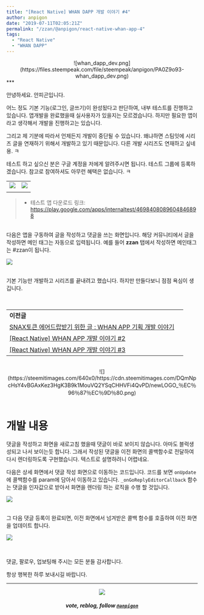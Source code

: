 ```yaml
---
title: "[React Native] WHAN DAPP 개발 이야기 #4"
author: anpigon
date: "2019-07-11T02:05:21Z"
permalink: "/zzan/@anpigon/react-native-whan-app-4"
tags:
  - "React Native"
  - "WHAN DAPP"
---
```

<center>![whan_dapp_dev.png](https://files.steempeak.com/file/steempeak/anpigon/PA0Z9o93-whan_dapp_dev.png)</center>
***

안녕하세요. 안피곤입니다.

어느 정도 기본 기능(로그인, 글쓰기)이 완성됬다고 판단하여, 내부 테스트를 진행하고 있습니다. 앱개발을 완료했을때 실사용자가 있을지는 모르겠습니다. 하지만 필요한 앱이라고 생각해서 개발을 진행하고는 있습니다. 

그리고 제 기분에 따라서 언제든지 개발이 중단될 수 있습니다. 왜냐하면 스팀잇에 시리즈 글을 연재하기 위해서 개발하고 있기 때문입니다. 다른 개발 시리즈도 연재하고 싶네용. ㅋ

테스트 하고 싶으신 분은 구글 계정을 저에게 알려주시면 됩니다. 테스트 그룹에 등록하겠습니다. 참고로 참여하셔도 아무런 혜택은 없습니다. ㅋ

|||
|-|-|
|![](https://files.steempeak.com/file/steempeak/anpigon/vC9ckZHe-1.jpeg)|![](https://files.steempeak.com/file/steempeak/anpigon/ANLT0I1k-2.jpeg)|
|||
> * 테스트 앱 다운로드 링크: https://play.google.com/apps/internaltest/4698408089604846898


<br>다음은 앱을 구동하여 글을 작성하고 댓글을 쓰는 화면입니다. 해당 커뮤니티에서 글을 작성하면 메인 태그는 자동으로 입력됩니다. 예를 들어 **zzan** 탭에서 작성하면 메인태그는 #zzan이 됩니다.

![](https://files.steempeak.com/file/steempeak/anpigon/s5dsNunu-test2.gif)

<br>기본 기능만 개발하고 시리즈를 끝내려고 했습니다. 하지만 만들다보니 점점 욕심이 생깁니다. 

<br>

|||
|-|-|
|**이전글**|
|[SNAX토큰 에어드랍받기 위한 글 : WHAN APP 기획 개발 이야기](https://steemit.com/sct/@anpigon/snax-whan-app)|
|[\[React Native\] WHAN APP 개발 이야기 #2](https://steemit.com/zzan/@anpigon/react-native-whan-app-2)|
|[\[React Native\] WHAN APP 개발 이야기 #3](https://steemit.com/test/@anpigon/20190709t020445612z)|

<br>

<center>![](https://steemitimages.com/640x0/https://cdn.steemitimages.com/DQmNpcHsY4vBGAxKez3HgK3B9k1MouVQ2YSqCHHVFi4QvPD/newLOGO_％EC％96％87％EC％9D％80.png)</center>

<br>

# 개발 내용

댓글을 작성하고 화면을 새로고침 했을때 댓글이 바로 보이지 않습니다. 아마도 블럭생성되고 나서 보이는듯 합니다. 그래서 작성된 댓글을 이전 화면의 콜백함수로 전달하여 다시 렌더링하도록 구현했습니다. 텍스트로 설명하려니 어렵네요.

다음은 상세 화면에서 댓글 작성 화면으로 이동하는 코드입니다. 코드를 보면 `onUpdate`에 콜백함수를 param에 담아서 이동하고 있습니다. `_onGoReplyEditorCallback` 함수는 댓글을 인자값으로 받아서 화면을 렌더링 하는 로직을 수행 할 것입니다.

![](https://files.steempeak.com/file/steempeak/anpigon/DlYJfIKy-code1.png)

<br>그 다음 댓글 등록이 완료되면, 이전 화면에서 넘겨받은 콜백 함수를 호출하여 이전 화면을 업데이트 합니다.

![](https://files.steempeak.com/file/steempeak/anpigon/gHOsNbJy-code2.png)

<br>

댓글, 팔로우, 업보팅해 주시는 모든 분들 감사합니다.

항상 행복한 하루 보내시길 바랍니다.

***

<center><img src='https://steemitimages.com/400x0/https://cdn.steemitimages.com/DQmQmWhMN6zNrLmKJRKhvSScEgWZmpb8zCeE2Gray1krbv6/BC054B6E-6F73-46D0-88E4-C88EB8167037.jpeg'><h5>vote, reblog, follow <code><a href='https://steemit.com/@anpigon'>@anpigon</a></code></h5></center>